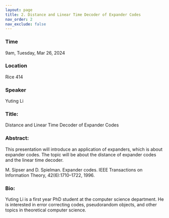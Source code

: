 ```yaml
---
layout: page
title: 2. Distance and Linear Time Decoder of Expander Codes
nav_order: 2
nav_exclude: false
---
```


### Time
9am, Tuesday, Mar 26, 2024

### Location
Rice 414

### Speaker
Yuting Li

### Title:
Distance and Linear Time Decoder of Expander Codes

### Abstract:
This presentation will introduce an application of expanders, which is about expander codes. The topic will be about the distance of expander codes and the linear time decoder.

M. Sipser and D. Spielman. Expander codes. IEEE Transactions on Information Theory, 42(6):1710–1722, 1996.

### Bio:
Yuting Li is a first year PhD student at the computer science department. He is interested in error correcting codes, pseudorandom objects, and other topics in theoretical computer science.